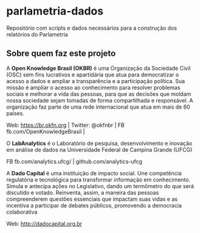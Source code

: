 # parlametria-dados
Repositório com scripts e dados necessários para a construção dos relatórios do Parlametria

## Sobre quem faz este projeto
A **Open Knowledge Brasil (OKBR)** é uma Organização da Sociedade Civil (OSC) sem fins lucrativos e apartidária que atua para democratizar o acesso a dados e ampliar a  transparência e a participação política. Sua missão é ampliar o acesso ao conhecimento para resolver problemas sociais e melhorar a vida das pessoas, para que as decisões que moldam nossa sociedade sejam tomadas de forma compartilhada e responsável. A organização faz parte de uma rede internacional que atua em mais de 60 países. 

Web: https://br.okfn.org | Twitter: @okfnbr  | FB fb.com/OpenKnowledgeBrasil |

O **LabAnalytics** é o Laboratório de pesquisa, desenvolvimento e inovação em análise de dados na Universidade Federal de Campina Grande (UFCG)

FB fb.com/analytics.ufcg/  | github.com/analytics-ufcg  

A **Dado Capital** é uma instituição de impacto social. Une competência regulatória e tecnológica para transformar informação em conhecimento. Simula e antecipa ações no Legislativo, dando um termômetro do que será discutido e votado. Reinventa, assim, a maneira das pessoas compreenderem questões essenciais que impactam suas vidas e as incentiva a participar de debates públicos, promovendo a democracia colaborativa

Web: http://dadocapital.org.br 
